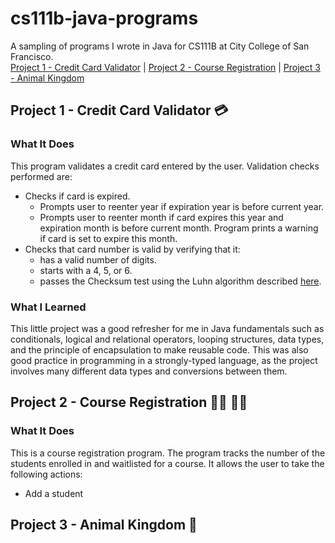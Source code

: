 # cs111b-java-programs
A sampling of programs I wrote in Java for CS111B at City College of San Francisco.  
[Project 1 - Credit Card Validator](#project-1---credit-card-validator) | [Project 2 - Course Registration](#project-2---course-registration) | [Project 3 - Animal Kingdom](#project-3---animal-kingdom)

## Project 1 - Credit Card Validator 💳
### What It Does
This program validates a credit card entered by the user. Validation checks performed are:
- Checks if card is expired.
  - Prompts user to reenter year if expiration year is before current year.
  - Prompts user to reenter month if card expires this year and expiration month is before current month. Program prints a warning if card is set to expire this month.
- Checks that card number is valid by verifying that it:
  - has a valid number of digits.
  - starts with a 4, 5, or 6.
  - passes the Checksum test using the Luhn algorithm described [here](https://en.wikipedia.org/wiki/Luhn_algorithm).
### What I Learned
This little project was a good refresher for me in Java fundamentals such as conditionals, logical and relational operators, looping structures, data types, and the principle of encapsulation to make reusable code. This was also good practice in programming in a strongly-typed language, as the project involves many different data types and conversions between them.

## Project 2 - Course Registration 👨‍🎓 👩‍🎓
### What It Does
This is a course registration program. The program tracks the number of the students enrolled in and waitlisted for a course. It allows the user to take the following actions:
- Add a student

## Project 3 - Animal Kingdom 🐋
